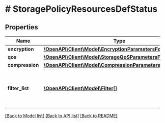 # # StoragePolicyResourcesDefStatus

## Properties

Name | Type | Description | Notes
------------ | ------------- | ------------- | -------------
**encryption** | [**\OpenAPI\Client\Model\EncryptionParametersForTheEntities**](EncryptionParametersForTheEntities.md) |  | [optional]
**qos** | [**\OpenAPI\Client\Model\StorageQoSParametersForTheEntities**](StorageQoSParametersForTheEntities.md) |  | [optional]
**compression** | [**\OpenAPI\Client\Model\CompressionParametersForTheEntities**](CompressionParametersForTheEntities.md) |  | [optional]
**filter_list** | [**\OpenAPI\Client\Model\Filter[]**](Filter.md) | Regex for entities on which the policy has been applied | [optional]

[[Back to Model list]](../../README.md#models) [[Back to API list]](../../README.md#endpoints) [[Back to README]](../../README.md)
